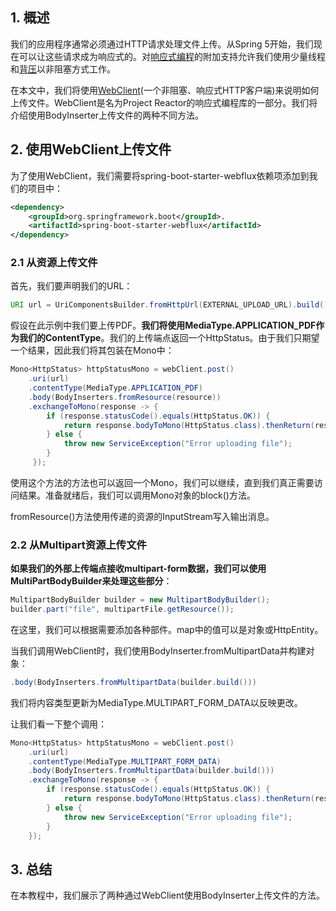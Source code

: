 ## 1. 概述

我们的应用程序通常必须通过HTTP请求处理文件上传。从Spring 5开始，我们现在可以让这些请求成为响应式的。对[响应式编程](https://www.baeldung.com/java-reactive-systems)的附加支持允许我们使用少量线程和[背压](https://www.baeldung.com/spring-webflux-backpressure)以非阻塞方式工作。

在本文中，我们将使用[WebClient](https://www.baeldung.com/spring-5-webclient)(一个非阻塞、响应式HTTP客户端)来说明如何上传文件。WebClient是名为Project Reactor的响应式编程库的一部分。我们将介绍使用BodyInserter上传文件的两种不同方法。

## 2. 使用WebClient上传文件

为了使用WebClient，我们需要将spring-boot-starter-webflux依赖项添加到我们的项目中：

```xml
<dependency>
    <groupId>org.springframework.boot</groupId>. 
    <artifactId>spring-boot-starter-webflux</artifactId>
</dependency>
```

### 2.1 从资源上传文件

首先，我们要声明我们的URL：

```java
URI url = UriComponentsBuilder.fromHttpUrl(EXTERNAL_UPLOAD_URL).build().toUri();
```

假设在此示例中我们要上传PDF。**我们将使用MediaType.APPLICATION_PDF作为我们的ContentType**。我们的上传端点返回一个HttpStatus。由于我们只期望一个结果，因此我们将其包装在Mono中：

```java
Mono<HttpStatus> httpStatusMono = webClient.post()
    .uri(url)
    .contentType(MediaType.APPLICATION_PDF)
    .body(BodyInserters.fromResource(resource))
    .exchangeToMono(response -> {
        if (response.statusCode().equals(HttpStatus.OK)) {
            return response.bodyToMono(HttpStatus.class).thenReturn(response.statusCode());
        } else {
            throw new ServiceException("Error uploading file");
        }
     });
```

使用这个方法的方法也可以返回一个Mono，我们可以继续，直到我们真正需要访问结果。准备就绪后，我们可以调用Mono对象的block()方法。

fromResource()方法使用传递的资源的InputStream写入输出消息。

### 2.2 从Multipart资源上传文件

**如果我们的外部上传端点接收multipart-form数据，我们可以使用MultiPartBodyBuilder来处理这些部分**：

```java
MultipartBodyBuilder builder = new MultipartBodyBuilder();
builder.part("file", multipartFile.getResource());
```

在这里，我们可以根据需要添加各种部件。map中的值可以是对象或HttpEntity。

当我们调用WebClient时，我们使用BodyInserter.fromMultipartData并构建对象：

```java
.body(BodyInserters.fromMultipartData(builder.build()))
```

我们将内容类型更新为MediaType.MULTIPART_FORM_DATA以反映更改。

让我们看一下整个调用：

```java
Mono<HttpStatus> httpStatusMono = webClient.post()
    .uri(url)
    .contentType(MediaType.MULTIPART_FORM_DATA)
    .body(BodyInserters.fromMultipartData(builder.build()))
    .exchangeToMono(response -> {
        if (response.statusCode().equals(HttpStatus.OK)) {
            return response.bodyToMono(HttpStatus.class).thenReturn(response.statusCode());
        } else {
            throw new ServiceException("Error uploading file");
        }
    });
```

## 3. 总结

在本教程中，我们展示了两种通过WebClient使用BodyInserter上传文件的方法。